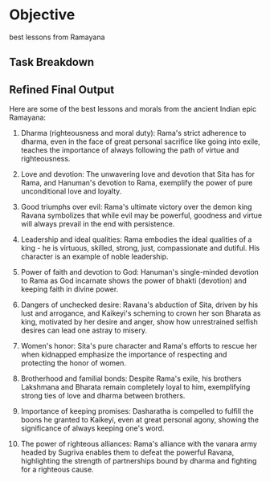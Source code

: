 # Objective

best lessons from Ramayana

## Task Breakdown

## Refined Final Output

Here are some of the best lessons and morals from the ancient Indian epic Ramayana:

1. Dharma (righteousness and moral duty): Rama's strict adherence to dharma, even in the face of great personal sacrifice like going into exile, teaches the importance of always following the path of virtue and righteousness.

2. Love and devotion: The unwavering love and devotion that Sita has for Rama, and Hanuman's devotion to Rama, exemplify the power of pure unconditional love and loyalty. 

3. Good triumphs over evil: Rama's ultimate victory over the demon king Ravana symbolizes that while evil may be powerful, goodness and virtue will always prevail in the end with persistence.

4. Leadership and ideal qualities: Rama embodies the ideal qualities of a king - he is virtuous, skilled, strong, just, compassionate and dutiful. His character is an example of noble leadership.

5. Power of faith and devotion to God: Hanuman's single-minded devotion to Rama as God incarnate shows the power of bhakti (devotion) and keeping faith in divine power.

6. Dangers of unchecked desire: Ravana's abduction of Sita, driven by his lust and arrogance, and Kaikeyi's scheming to crown her son Bharata as king, motivated by her desire and anger, show how unrestrained selfish desires can lead one astray to misery.

7. Women's honor: Sita's pure character and Rama's efforts to rescue her when kidnapped emphasize the importance of respecting and protecting the honor of women.

8. Brotherhood and familial bonds: Despite Rama's exile, his brothers Lakshmana and Bharata remain completely loyal to him, exemplifying strong ties of love and dharma between brothers. 

9. Importance of keeping promises: Dasharatha is compelled to fulfill the boons he granted to Kaikeyi, even at great personal agony, showing the significance of always keeping one's word.

10. The power of righteous alliances: Rama's alliance with the vanara army headed by Sugriva enables them to defeat the powerful Ravana, highlighting the strength of partnerships bound by dharma and fighting for a righteous cause.